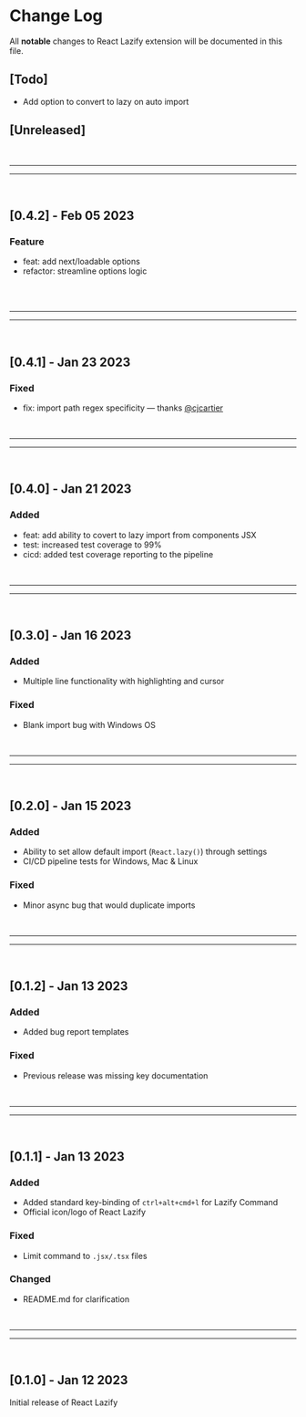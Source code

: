 # Change Log

All **notable** changes to React Lazify extension will be documented in this file.

## [Todo]

- Add option to convert to lazy on auto import

## [Unreleased]

<br>

---

---

<br>

## [0.4.2] - Feb 05 2023

### Feature

- feat: add next/loadable options
- refactor: streamline options logic

<br>
<br>

---

---

<br>

## [0.4.1] - Jan 23 2023

### Fixed

- fix: import path regex specificity — thanks [@cjcartier](https://github.com/cjcartier)

<br>

---

---

<br>

## [0.4.0] - Jan 21 2023

### Added

- feat: add ability to covert to lazy import from components JSX
- test: increased test coverage to 99%
- cicd: added test coverage reporting to the pipeline

<br>

---

---

<br>

## [0.3.0] - Jan 16 2023

### Added

- Multiple line functionality with highlighting and cursor

### Fixed

- Blank import bug with Windows OS

<br>

---

---

<br>

## [0.2.0] - Jan 15 2023

### Added

- Ability to set allow default import (`React.lazy()`) through settings
- CI/CD pipeline tests for Windows, Mac & Linux

### Fixed

- Minor async bug that would duplicate imports

<br>

---

---

<br>

## [0.1.2] - Jan 13 2023

### Added

- Added bug report templates

### Fixed

- Previous release was missing key documentation

<br>

---

---

<br>

## [0.1.1] - Jan 13 2023

### Added

- Added standard key-binding of `ctrl+alt+cmd+l` for Lazify Command
- Official icon/logo of React Lazify

### Fixed

- Limit command to `.jsx/.tsx` files

### Changed

- README.md for clarification

<br>

---

---

<br>

## [0.1.0] - Jan 12 2023

Initial release of React Lazify

